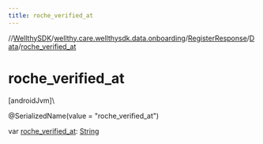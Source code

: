 ```yaml
---
title: roche_verified_at
---
```

//[WellthySDK](../../../../index.html)/[wellthy.care.wellthysdk.data.onboarding](../../index.html)/[RegisterResponse](../index.html)/[Data](index.html)/[roche_verified_at](roche_verified_at.html)



# roche_verified_at



[androidJvm]\




@SerializedName(value = "roche_verified_at")



var [roche_verified_at](roche_verified_at.html): [String](https://kotlinlang.org/api/latest/jvm/stdlib/kotlin/-string/index.html)




